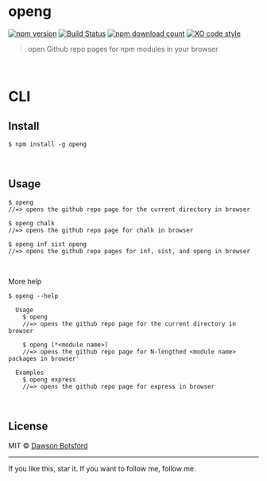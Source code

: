 # openg
[![npm version](https://img.shields.io/npm/v/openg.svg)](https://www.npmjs.com/package/openg)
[![Build Status](https://travis-ci.org/dawsonbotsford/openg.svg?branch=master)](https://travis-ci.org/dawsonbotsford/openg)
[![npm download count](http://img.shields.io/npm/dm/openg.svg?style=flat)](http://npmjs.org/openg)
[![XO code style](https://img.shields.io/badge/code_style-XO-5ed9c7.svg)](https://github.com/sindresorhus/xo)

> open Github repo pages for npm modules in your browser

<br>

# CLI

## Install
```
$ npm install -g openg
```

<br>

## Usage

```
$ openg
//=> opens the github repo page for the current directory in browser

$ openg chalk
//=> opens the github repo page for chalk in browser

$ openg inf sist openg
//=> opens the github repo pages for inf, sist, and openg in browser
```

<br>

More help
```
$ openg --help

  Usage
    $ openg
    //=> opens the github repo page for the current directory in browser

    $ openg [*<module name>]
    //=> opens the github repo page for N-lengthed <module name> packages in browser'

  Examples
    $ openg express
    //=> opens the github repo page for express in browser
```

<br>

## License

MIT © [Dawson Botsford](http://dawsonbotsford.com)


---
If you like this, star it. If you want to follow me, follow me.
